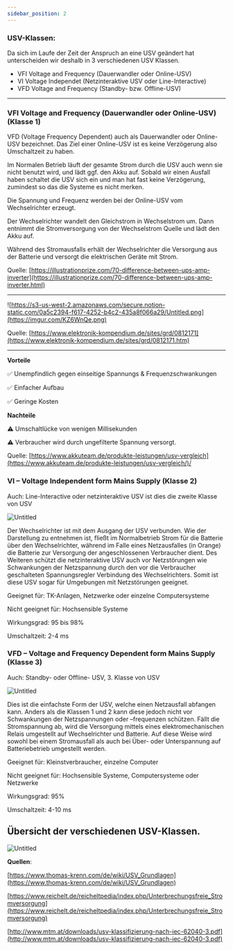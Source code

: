 ```yaml
---
sidebar_position: 2
---
```


### USV-Klassen:

Da sich im Laufe der Zeit der Anspruch an eine USV geändert hat unterscheiden wir deshalb in 3 verschiedenen USV Klassen. 

- VFI Voltage and Frequency (Dauerwandler oder Online-USV)
- VI Voltage Independet (Netzinteraktive USV oder Line-Interactive)
- VFD Voltage and Frequency (Standby- bzw. Offline-USV)

---

### VFI Voltage and Frequency (Dauerwandler oder Online-USV) (Klasse 1)

VFD (Voltage Frequency Dependent) auch als Dauerwandler oder Online-USV bezeichnet. Das Ziel einer Online-USV ist es keine Verzögerung also Umschaltzeit zu haben.

Im Normalen Betrieb läuft der gesamte Strom durch die USV auch wenn sie nicht benutzt wird, und lädt ggf. den Akku auf. Sobald wir einen Ausfall haben schaltet die USV sich ein und man hat fast keine Verzögerung, zumindest so das die Systeme es nicht merken.

Die Spannung und Frequenz werden bei der Online-USV vom Wechselrichter erzeugt.

Der Wechselrichter wandelt den Gleichstrom in Wechselstrom um. Dann entnimmt die Stromversorgung von der Wechselstrom Quelle und lädt den Akku auf. 

Während des Stromausfalls erhält der Wechselrichter die Versorgung aus der Batterie und versorgt die elektrischen Geräte mit Strom.

Quelle: [https://illustrationprize.com/70-difference-between-ups-amp-inverter](https://illustrationprize.com/70-difference-between-ups-amp-inverter.html)

---

![https://s3-us-west-2.amazonaws.com/secure.notion-static.com/0a5c2394-f617-4252-b4c2-435a8f066a29/Untitled.png](https://imgur.com/KZ6WnQe.png)

Quelle: [https://www.elektronik-kompendium.de/sites/grd/0812171](https://www.elektronik-kompendium.de/sites/grd/0812171.htm)

---

**Vorteile**

✅ Unempfindlich gegen einseitige Spannungs & Frequenzschwankungen

✅ Einfacher Aufbau

✅ Geringe Kosten

**Nachteile**

⚠️ Umschaltlücke von wenigen Millisekunden

⚠️ Verbraucher wird durch ungefilterte Spannung versorgt.

Quelle: [https://www.akkuteam.de/produkte-leistungen/usv-vergleich](https://www.akkuteam.de/produkte-leistungen/usv-vergleich/)/




### VI – Voltage Independent form Mains Supply (Klasse 2)

Auch: Line-Interactive oder netzinteraktive USV ist dies die zweite Klasse von USV

![Untitled](https://imgur.com/v84g8Tq.png)

Der Wechselrichter ist mit dem Ausgang der USV verbunden. Wie der Darstellung zu entnehmen ist, fließt im Normalbetrieb Strom für die Batterie über den Wechselrichter, während im Falle eines Netzausfalles (in Orange) die Batterie zur Versorgung der angeschlossenen Verbraucher dient. Des Weiteren schützt die netzinteraktive USV auch vor Netzstörungen wie Schwankungen der Netzspannung durch den vor die Verbraucher geschalteten Spannungsregler Verbindung des Wechselrichters. Somit ist diese USV sogar für Umgebungen mit Netzstörungen geeignet.

Geeignet für: TK-Anlagen, Netzwerke oder einzelne Computersysteme

Nicht geeignet für: Hochsensible Systeme

Wirkungsgrad: 95 bis 98%

Umschaltzeit: 2-4 ms

### VFD – Voltage and Frequency Dependent form Mains Supply (Klasse 3)

Auch: Standby- oder Offline- USV, 3. Klasse von USV

![Untitled](https://imgur.com/Xm6IECN.png)

Dies ist die einfachste Form der USV, welche einen Netzausfall abfangen kann. Anders als die Klassen 1 und 2 kann diese jedoch nicht vor Schwankungen der Netzspannungen oder –frequenzen schützen. Fällt die Stromspannung ab, wird die Versorgung mittels eines elektromechanischen Relais umgestellt auf Wechselrichter und Batterie. Auf diese Weise wird sowohl bei einem Stromausfall als auch bei Über- oder Unterspannung auf Batteriebetrieb umgestellt werden.

Geeignet für: Kleinstverbraucher, einzelne Computer

Nicht geeignet für: Hochsensible Systeme, Computersysteme oder Netzwerke

Wirkungsgrad: 95%

Umschaltzeit: 4-10 ms

## Übersicht der verschiedenen USV-Klassen.

![Untitled](https://imgur.com/wc4vm7v.png)

**Quellen**:

[https://www.thomas-krenn.com/de/wiki/USV_Grundlagen](https://www.thomas-krenn.com/de/wiki/USV_Grundlagen)

[https://www.reichelt.de/reicheltpedia/index.php/Unterbrechungsfreie_Stromversorgung](https://www.reichelt.de/reicheltpedia/index.php/Unterbrechungsfreie_Stromversorgung)

[http://www.mtm.at/downloads/usv-klassifizierung-nach-iec-62040-3.pdf](http://www.mtm.at/downloads/usv-klassifizierung-nach-iec-62040-3.pdf)